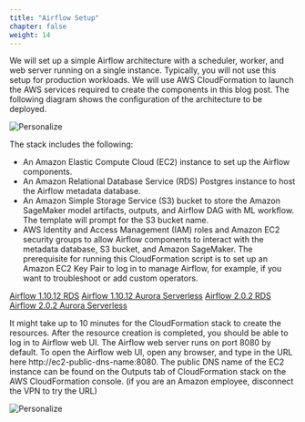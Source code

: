 ```yaml
---
title: "Airflow Setup"
chapter: false
weight: 14
---
```


We will set up a simple Airflow architecture with a scheduler, worker, and web server running on a single instance. Typically, you will not use this setup for production workloads. We will use AWS CloudFormation to launch the AWS services required to create the components in this blog post. The following diagram shows the configuration of the architecture to be deployed.

![Personalize](/images/sagemaker-airflow-3.gif)

The stack includes the following:

- An Amazon Elastic Compute Cloud (EC2) instance to set up the Airflow components.
- An Amazon Relational Database Service (RDS) Postgres instance to host the Airflow metadata database.
- An Amazon Simple Storage Service (S3) bucket to store the Amazon SageMaker model artifacts, outputs, and Airflow DAG with ML workflow. The template will prompt for the S3 bucket name.
- AWS Identity and Access Management (IAM) roles and Amazon EC2 security groups to allow Airflow components to interact with the metadata database, S3 bucket, and Amazon SageMaker.
The prerequisite for running this CloudFormation script is to set up an Amazon EC2 Key Pair to log in to manage Airflow, for example, if you want to troubleshoot or add custom operators.

[Airflow 1.10.12 RDS](https://console.aws.amazon.com/cloudformation/home?region=us-west-2#/stacks/new?stackName=airflow-sagemaker&templateURL=https://s3.amazonaws.com/aws-machine-learning-blog/artifacts/sagemaker-ml-workflow-with-apache-airflow/v1/cfn/airflow-ec2-1.10.12-RDS.yaml)
[Airflow 1.10.12 Aurora Serverless](https://console.aws.amazon.com/cloudformation/home?region=us-west-2#/stacks/new?stackName=airflow-sagemaker&templateURL=https://s3.amazonaws.com/aws-machine-learning-blog/artifacts/sagemaker-ml-workflow-with-apache-airflow/v1/cfn/airflow-ec2-1.10.12-Aurora-Serverless.yaml)
[Airflow 2.0.2 RDS](https://console.aws.amazon.com/cloudformation/home?region=us-west-2#/stacks/new?stackName=airflow-sagemaker&templateURL=https://s3.amazonaws.com/aws-machine-learning-blog/artifacts/sagemaker-ml-workflow-with-apache-airflow/v1/cfn/airflow-ec2-2.0.2-RDS.yaml)
[Airflow 2.0.2 Aurora Serverless](https://console.aws.amazon.com/cloudformation/home?region=us-west-2#/stacks/new?stackName=airflow-sagemaker&templateURL=https://s3.amazonaws.com/aws-machine-learning-blog/artifacts/sagemaker-ml-workflow-with-apache-airflow/v1/cfn/airflow-ec2-2.0.2-Aurora-Serverless.yaml)

It might take up to 10 minutes for the CloudFormation stack to create the resources. After the resource creation is completed, you should be able to log in to Airflow web UI. The Airflow web server runs on port 8080 by default. To open the Airflow web UI, open any browser, and type in the URL here http://ec2-public-dns-name:8080. The public DNS name of the EC2 instance can be found on the Outputs tab of CloudFormation stack on the AWS CloudFormation console.
(if you are an Amazon employee, disconnect the VPN to try the URL)

![Personalize](/images/sagemaker-airflow-4.gif)
